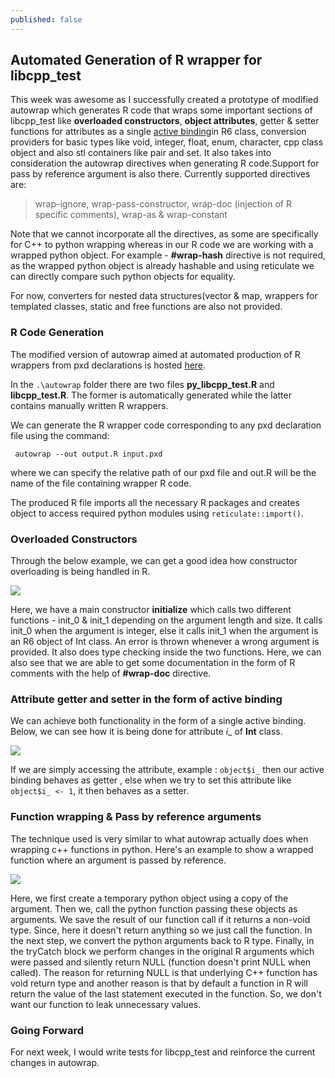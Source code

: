 ```yaml
---
published: false
---
```

## Automated Generation of R wrapper for libcpp_test

This week was awesome as I successfully created a prototype of modified autowrap which generates R code that wraps some important sections of libcpp_test like **overloaded constructors**, **object attributes**, getter & setter functions for attributes as a single [active binding](https://collinerickson.github.io/2018/01/10/using-active-bindings-in-r6-classes/)in R6 class, conversion providers for basic types like void, integer, float, enum, character, cpp class object and also stl containers like pair and set. It also takes into consideration the autowrap directives  when generating R code.Support for pass by reference argument is also there. Currently supported directives are:

> wrap-ignore, 
wrap-pass-constructor, 
wrap-doc (injection of R specific comments), 
wrap-as & wrap-constant

Note that we cannot incorporate all the directives, as some are specifically for C++ to python wrapping whereas in our R code we are working with a wrapped python object. For example - **#wrap-hash** directive is not required, as the wrapped python object is already hashable and using reticulate we can directly compare such python objects for equality.

For now, converters for nested data structures(vector & map, wrappers for templated classes, static and free functions are also not provided. 

### R Code Generation
The modified version of autowrap aimed at automated production of R wrappers from pxd declarations is hosted [here](https://github.com/24sharkS/autowrap-1).

In the ```.\autowrap``` folder there are two files **py_libcpp_test.R** and **libcpp_test.R**. The former is automatically generated while the latter contains manually written R wrappers.

We can generate the R wrapper code corresponding to any pxd declaration file using the command:

```	autowrap --out output.R input.pxd``` 

where we can specify the relative path of our pxd file and out.R will be the name of the file containing wrapper R code.

The produced R file imports all the necessary R packages and creates object to access required python modules using ```reticulate::import()```.

### Overloaded Constructors
Through the below example, we can get a good idea how constructor overloading is being handled in R.

![]({{site.baseurl}}/images/pycharm64_OCgV0GmQPk.png)


Here, we have a main constructor **initialize** which calls two different functions - init_0 & init_1 depending on the argument length and size. It calls init_0 when the argument is integer, else it calls init_1 when the argument is an R6 object of Int class. An error is thrown whenever a wrong argument is provided. It also does type checking inside the two functions. Here, we can also see that we are able to get some documentation in the form of R comments with the help of **#wrap-doc** directive.

### Attribute getter and setter in the form of active binding

We can achieve both functionality in the form of a single active binding. Below, we can see how it is being done for attribute _i__ of **Int** class.


![]({{site.baseurl}}/images/pycharm64_BgUv9fi7KP.png)


If we are simply accessing the attribute, example : ```object$i_``` then our active binding behaves as getter , else when we try to set this attribute like ```object$i_ <- 1```, it then behaves as a setter.


### Function wrapping & Pass by reference arguments

The technique used is very similar to what autowrap actually does when wrapping c++ functions in python. Here's an example to show a wrapped function where an argument is passed by reference.


![]({{site.baseurl}}/images/pycharm64_dvtRpN2mbu.png)


Here, we first create a temporary python object using a copy of the argument. Then we, call the python function passing these objects as arguments. We save the result of our function call if it returns a non-void type. Since, here it doesn't return anything so we just call the function.
In the next step, we convert the python arguments back to R type. Finally, in the tryCatch block we perform changes in the original R arguments	which were passed and silently return NULL (function doesn't print NULL when called). The reason for returning NULL is that underlying C++ function has void return type and another reason is that by default a function in R will return the value of the last statement executed in the function. So, we don't want our function to leak unnecessary values.

### Going Forward
For next week, I would write tests for libcpp_test and reinforce the current changes in autowrap.




